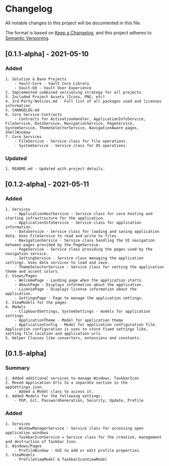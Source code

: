 # Changelog
All notable changes to this project will be documented in this file.

The format is based on [Keep a Changelog](https://keepachangelog.com/en/1.0.0/),
and this project adheres to [Semantic Versioning](https://semver.org/spec/v2.0.0.html).

## [0.1.1-alpha] - 2021-05-10

### Added
	1. Solution & Base Projects
		- Vault-Core - Vault Core Library
		- Vault-UX - Vault User Experience
	2. Implemented combined versioning strategy for all projects.
	3. Included Project Assets (Icons, PNG, etc)
	4. 3rd-Party-Notices.md - Full list of all packages used and licenses information 
	5. CHANGELOG.md
	6. Core Service Contracts
		- Contracts for ActivationHandler, ApplicationInfoService, FileService, DataService, NavigationService, PageService, SystemService, ThemeSelectorService, NavigationAware pages, ShellWindow
	7. Core Services
		- FileService - Service class for file operations.
		- SystemService - Service class for OS operations.

### Updated
	1. README.md - Updated with project details.

## [0.1.2-alpha] - 2021-05-11

### Added
	1. Services
		- ApplicationHostService - Service class for core hosting and starting infrastructure for the application.
		- ApplicationInfoService - Service class for application information.
		- DataService - Service class for loading and saving application data. Uses FileService to read and write to files.
		- NavigationService - Service class handling the UI navigation between pages provided by the PageService.
		- PageService - Service class providing the pages used by the navigation service.
		- SettingService - Service class managing the application settings. Uses data services to load and save.
		- ThemeSelectorService - Service class for setting the application theme and accent colors.
	2. Views/Pages
		- WelcomePage - Landing page when the application starts.
		- AboutPage - Displays information about the application.
		- LicensePage - Displays license information about the application.
		- SettingsPage - Page to manage the application settings.
	3. ViewModels for the pages
	4. Models
		- ClipboardSettings, SystemSettings - models for application settings
		- ApplicationTheme - Model for application theme
		- ApplicationConfig - Model for application configuration file. Application configuration is uses to store fixed settings like, setting file location and application urls
	5. Helper Classes like converters, extensions and constants.

## [0.1.5-alpha]

### Summary
	1. Added additional services to manage Windows, TaskbarIcon
	2. Moved Application Urls to a separate section in the appSettings.json.
		- Added a Model class to access it.
	3. Added Models for the following settings. 
		- PGP, Git, PasswordGeneration, Security, Update, Profile

### Added
	1. Services
		- WindowManagerService - Service class for accessing open application windows
		- TaskbarIconService = Service class for the creation, management and destruction of Taskbar Icon.
	2. Windows/Pages
		- ProfileWindow - GUI to add or edit profile properties.
	3. ViewModels
		- ProfileViewModel & TaskbarIconViewModel